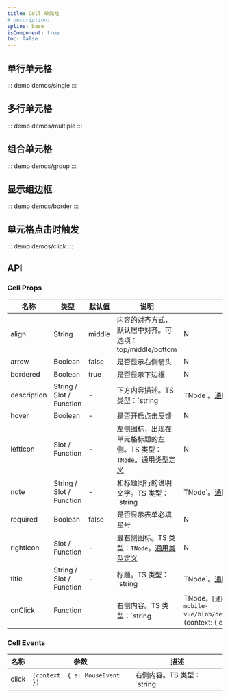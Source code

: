 ```yaml
---
title: Cell 单元格
# description: 
spline: base
isComponent: true
toc: false
---
```



## 单行单元格

::: demo demos/single
:::

## 多行单元格

::: demo demos/multiple
:::

## 组合单元格

::: demo demos/group
:::

## 显示组边框

::: demo demos/border
:::

## 单元格点击时触发

::: demo demos/click
:::

## API

### Cell Props
名称 | 类型 | 默认值 | 说明 | 必传
-- | -- | -- | -- | --
align | String | middle | 内容的对齐方式，默认居中对齐。可选项：top/middle/bottom | N
arrow | Boolean | false | 是否显示右侧箭头 | N
bordered | Boolean | true | 是否显示下边框 | N
description | String / Slot / Function | - | 下方内容描述。TS 类型：`string | TNode`。[通用类型定义](/tdesign-mobile-vue/blob/develop/src/common.ts) | N
hover | Boolean | - | 是否开启点击反馈 | N
leftIcon | Slot / Function | - | 左侧图标，出现在单元格标题的左侧。TS 类型：`TNode`。[通用类型定义](/tdesign-mobile-vue/blob/develop/src/common.ts) | N
note | String / Slot / Function | - | 和标题同行的说明文字。TS 类型：`string | TNode`。[通用类型定义](/tdesign-mobile-vue/blob/develop/src/common.ts) | N
required | Boolean | false | 是否显示表单必填星号 | N
rightIcon | Slot / Function | - | 最右侧图标。TS 类型：`TNode`。[通用类型定义](/tdesign-mobile-vue/blob/develop/src/common.ts) | N
title | String / Slot / Function | - | 标题。TS 类型：`string | TNode`。[通用类型定义](/tdesign-mobile-vue/blob/develop/src/common.ts) | N
onClick | Function |  | 右侧内容。TS 类型：`string | TNode`。[通用类型定义](/tdesign-mobile-vue/blob/develop/src/common.ts)。`(context: { e: MouseEvent }) => {}` | N

### Cell Events
名称 | 参数 | 描述
-- | -- | --
click | `(context: { e: MouseEvent })` | 右侧内容。TS 类型：`string | TNode`。[通用类型定义](/tdesign-mobile-vue/blob/develop/src/common.ts)
